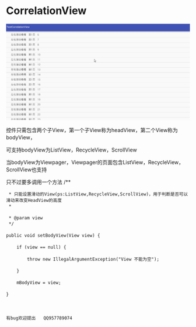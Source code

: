 # CorrelationView


![](img/a.gif)  


控件只需包含两个子View，第一个子View称为headView，第二个View称为bodyView，


可支持bodyView为ListView，RecycleView，ScrollView

当bodyView为Viewpager，Viewpager的页面包含ListView，RecycleView，ScrollView也支持

只不过要多调用一个方法
    /**
    
     * 只能设置滑动的View(ps:ListView,RecycleView,ScrollView)，用于判断是否可以滑动来改变HeadView的高度
     *
     
     * @param view
     */
   
    public void setBodyView(View view) {
    
        if (view == null) {
        
            throw new IllegalArgumentException("View 不能为空");
            
        }
        
        mBodyView = view;
        
    }
    
    
    
    有bug欢迎提出   QQ957789074
    
    
    
